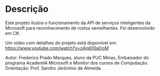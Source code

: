 # Descrição
Este projeto ilustra o funcionamento da API de serviços inteligentes da Microsoft para reconhecimento de rostos semelhantes. Foi desenvolvido em C#.

Um video com detalhes do projeto está disponível em: https://www.youtube.com/watch?v=z4jq610aOoM

Autor: Frederico Prado Marques, aluno da PUC Minas, Embaixador do programa AcademIA Microsoft e Monitor dos cursos de Computação.
Orientação: Prof. Sandro Jerônimo de Almeida
